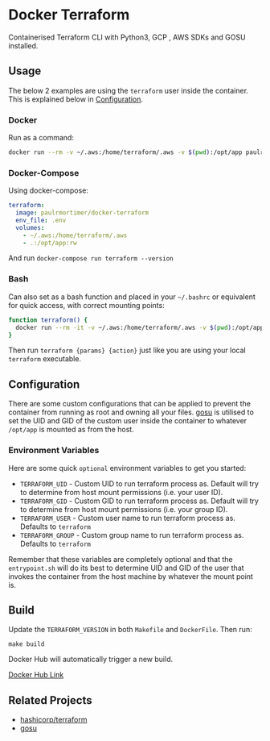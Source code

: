 # Docker Terraform
Containerised Terraform CLI with Python3, GCP , AWS SDKs and GOSU installed.

## Usage
The below 2 examples are using the `terraform` user inside the container.
This is explained below in [Configuration](#configuration).

### Docker
Run as a command:

```bash
docker run --rm -v ~/.aws:/home/terraform/.aws -v $(pwd):/opt/app paulrmortimer/docker-terraform --version
```

### Docker-Compose
Using docker-compose:

```yaml
terraform:
  image: paulrmortimer/docker-terraform
  env_file: .env
  volumes:
    - ~/.aws:/home/terraform/.aws
    - .:/opt/app:rw
```

And run `docker-compose run terraform --version`

### Bash
Can also set as a bash function and placed in your `~/.bashrc` or equivalent
for quick access, with correct mounting points:

```bash
function terraform() {
  docker run --rm -it -v ~/.aws:/home/terraform/.aws -v $(pwd):/opt/app paulrmortimer/docker-terraform "$@";
}
```

Then run `terraform {params} {action}` just like you are using your local
`terraform` executable.

## Configuration
There are some custom configurations that can be applied to prevent the
container from running as root and owning all your files.
[gosu](https://github.com/tianon/gosu) is utilised to set the UID and GID of
the custom user inside the container to whatever `/opt/app` is mounted as from
the host.

### Environment Variables
Here are some quick `optional` environment variables to get you started:

- `TERRAFORM_UID` - Custom UID to run terraform process as. Default will try to determine from host mount permissions (i.e. your user ID).
- `TERRAFORM_GID` - Custom GID to run terraform process as. Default will try to determine from host mount permissions (i.e. your group ID).
- `TERRAFORM_USER` - Custom user name to run terraform process as. Defaults to `terraform`
- `TERRAFORM_GROUP` - Custom group name to run terraform process as. Defaults to `terraform`

Remember that these variables are completely optional and that the `entrypoint.sh`
will do its best to determine UID and GID of the user that invokes the container
from the host machine by whatever the mount point is.

## Build
Update the `TERRAFORM_VERSION` in both `Makefile` and `DockerFile`. Then run:

```
make build
```

Docker Hub will automatically trigger a new build.

[Docker Hub Link](https://hub.docker.com/r/paulrmortimer/docker-terraform)

## Related Projects

- [hashicorp/terraform](https://hub.docker.com/r/hashicorp/terraform/)
- [gosu](https://github.com/tianon/gosu)